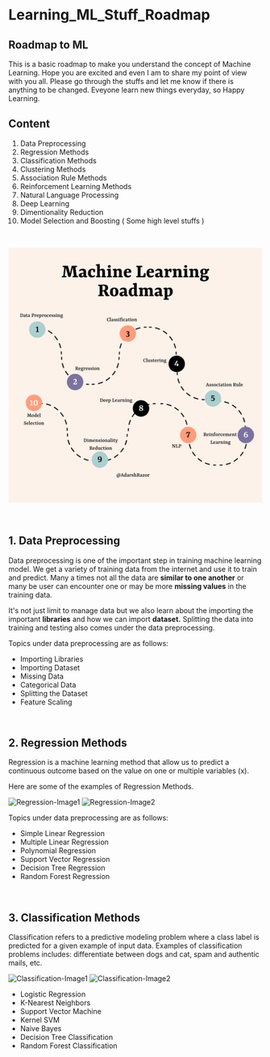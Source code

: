 # Learning_ML_Stuff_Roadmap
 
## Roadmap to ML

This is a basic roadmap to make you understand the concept of Machine Learning. Hope you are excited and even I am to share my point of view with you all. Please go through the stuffs and let me know if there is anything to be changed. Eveyone learn new things everyday, so 
Happy Learning.

## Content

1. Data Preprocessing
2. Regression Methods
3. Classification Methods
4. Clustering Methods
5. Association Rule Methods
6. Reinforcement Learning Methods
7. Natural Language Processing
8. Deep Learning 
9. Dimentionality Reduction
10. Model Selection and Boosting ( Some high level stuffs )

<br>

![Roadmap-Image](./images/Roadmaps.png)

<br>

## 1. Data Preprocessing

Data preprocessing is one of the important step in training machine learning model. We get a variety of training data from the internet and use it to train and predict. Many a times not all the data are **similar to one another** or many be user can encounter one or may be more **missing values** in the training data. 

It's not just limit to manage data but we also learn about the importing the important **libraries** and how we can import **dataset.** Splitting the data into training and testing also comes under the data preprocessing.

Topics under data preprocessing are as follows:

- Importing Libraries
- Importing Dataset
- Missing Data
- Categorical Data
- Splitting the Dataset
- Feature Scaling

<br>

## 2. Regression Methods

Regression is a machine learning method that allow us to predict a continuous outcome based on the value on one or multiple variables (x). 

Here are some of the examples of Regression Methods.

![Regression-Image1]()
![Regression-Image2]()

Topics under data preprocessing are as follows:

- Simple Linear Regression
- Multiple Linear Regression
- Polynomial Regression
- Support Vector Regression
- Decision Tree Regression
- Random Forest Regression

<br>

## 3. Classification Methods

Classification refers to a predictive modeling problem where a class label is predicted for a given example of input data. 
Examples of classification problems includes: differentiate between dogs and cat, spam and authentic mails, etc.

![Classification-Image1]()
![Classification-Image2]()

- Logistic Regression
- K-Nearest Neighbors
- Support Vector Machine
- Kernel SVM
- Naive Bayes
- Decision Tree Classification
- Random Forest Classification


